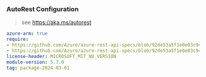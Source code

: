 ### AutoRest Configuration

> see https://aka.ms/autorest

``` yaml
azure-arm: true
require:
- https://github.com/Azure/azure-rest-api-specs/blob/92de53a5f1e0e03c94b40475d2135d97148ed014/specification/compute/resource-manager/readme.md
- https://github.com/Azure/azure-rest-api-specs/blob/92de53a5f1e0e03c94b40475d2135d97148ed014/specification/compute/resource-manager/readme.go.md
license-header: MICROSOFT_MIT_NO_VERSION
module-version: 5.7.0
tag: package-2024-03-01
```
